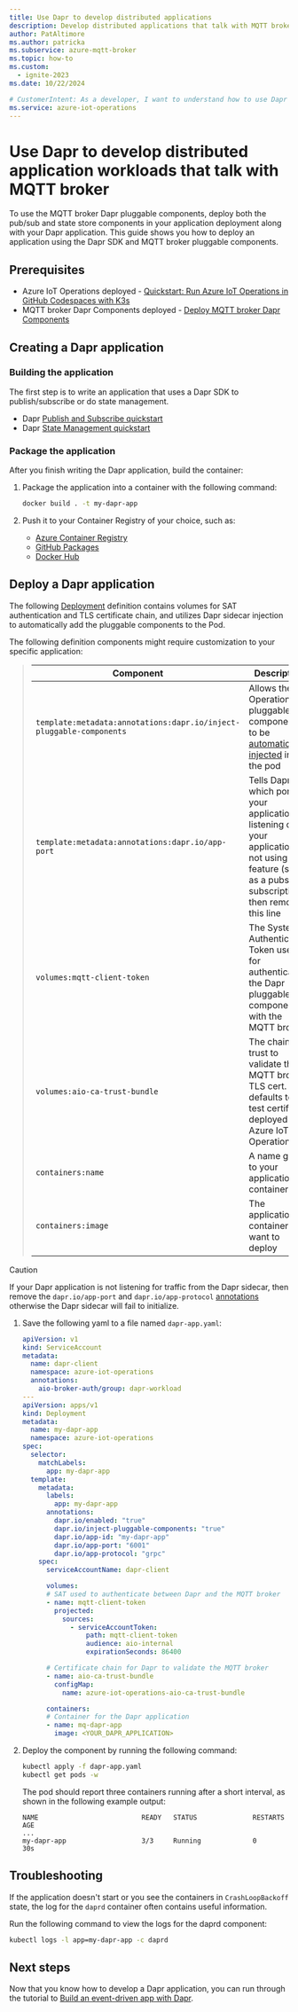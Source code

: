 ```yaml
---
title: Use Dapr to develop distributed applications
description: Develop distributed applications that talk with MQTT broker using Dapr.
author: PatAltimore 
ms.author: patricka 
ms.subservice: azure-mqtt-broker
ms.topic: how-to
ms.custom:
  - ignite-2023
ms.date: 10/22/2024

# CustomerIntent: As a developer, I want to understand how to use Dapr to develop distributed apps that talk with MQTT broker.
ms.service: azure-iot-operations
---
```


# Use Dapr to develop distributed application workloads that talk with MQTT broker

To use the MQTT broker Dapr pluggable components, deploy both the pub/sub and state store components in your application deployment along with your Dapr application. This guide shows you how to deploy an application using the Dapr SDK and MQTT broker pluggable components.

## Prerequisites

* Azure IoT Operations deployed - [Quickstart: Run Azure IoT Operations in GitHub Codespaces with K3s](../get-started-end-to-end-sample/quickstart-deploy.md)
* MQTT broker Dapr Components deployed - [Deploy MQTT broker Dapr Components](./howto-deploy-dapr.md)

## Creating a Dapr application

### Building the application

The first step is to write an application that uses a Dapr SDK to publish/subscribe or do state management. 

* Dapr [Publish and Subscribe quickstart](https://docs.dapr.io/getting-started/quickstarts/pubsub-quickstart/)
* Dapr [State Management quickstart](https://docs.dapr.io/getting-started/quickstarts/statemanagement-quickstart/)

### Package the application

After you finish writing the Dapr application, build the container:

1. Package the application into a container with the following command:

    ```bash
    docker build . -t my-dapr-app
    ```

1. Push it to your Container Registry of your choice, such as:

    * [Azure Container Registry](/azure/container-registry/)
    * [GitHub Packages](https://github.com/features/packages)
    * [Docker Hub](https://docs.docker.com/docker-hub/)

## Deploy a Dapr application

The following [Deployment](https://kubernetes.io/docs/concepts/workloads/controllers/deployment/) definition contains volumes for SAT authentication and TLS certificate chain, and utilizes Dapr sidecar injection to automatically add the pluggable components to the Pod.

The following definition components might require customization to your specific application:

> | Component | Description |
> |-|-|
> | `template:metadata:annotations:dapr.io/inject-pluggable-components` | Allows the IoT Operations pluggable components to be [automatically injected](https://docs.dapr.io/operations/components/pluggable-components-registration/) into the pod |
> | `template:metadata:annotations:dapr.io/app-port` | Tells Dapr which port your application is listening on. If your application us not using this feature (such as a pubsub subscription), then remove this line |
> | `volumes:mqtt-client-token` | The System Authentication Token used for authenticating the Dapr pluggable components with the MQTT broker |
> | `volumes:aio-ca-trust-bundle` | The chain of trust to validate the MQTT broker TLS cert. This defaults to the test certificate deployed with Azure IoT Operations |
> | `containers:name` | A name given to your application container |
> | `containers:image` | The application container you want to deploy |

> [!CAUTION]
> If your Dapr application is not listening for traffic from the Dapr sidecar, then remove the `dapr.io/app-port` and `dapr.io/app-protocol` [annotations](https://docs.dapr.io/reference/arguments-annotations-overview/) otherwise the Dapr sidecar will fail to initialize.

1. Save the following yaml to a file named `dapr-app.yaml`:

    ```yml
    apiVersion: v1
    kind: ServiceAccount
    metadata:
      name: dapr-client
      namespace: azure-iot-operations
      annotations:
        aio-broker-auth/group: dapr-workload
    ---
    apiVersion: apps/v1
    kind: Deployment
    metadata:
      name: my-dapr-app
      namespace: azure-iot-operations
    spec:
      selector:
        matchLabels:
          app: my-dapr-app
      template:
        metadata:
          labels:
            app: my-dapr-app
          annotations:
            dapr.io/enabled: "true"
            dapr.io/inject-pluggable-components: "true"
            dapr.io/app-id: "my-dapr-app"
            dapr.io/app-port: "6001"
            dapr.io/app-protocol: "grpc"
        spec:
          serviceAccountName: dapr-client

          volumes:
          # SAT used to authenticate between Dapr and the MQTT broker
          - name: mqtt-client-token
            projected:
              sources:
                - serviceAccountToken:
                    path: mqtt-client-token
                    audience: aio-internal
                    expirationSeconds: 86400

          # Certificate chain for Dapr to validate the MQTT broker
          - name: aio-ca-trust-bundle
            configMap:
              name: azure-iot-operations-aio-ca-trust-bundle

          containers:
          # Container for the Dapr application 
          - name: mq-dapr-app
            image: <YOUR_DAPR_APPLICATION>
    ```

2. Deploy the component by running the following command:

    ```bash
    kubectl apply -f dapr-app.yaml
    kubectl get pods -w
    ```

    The pod should report three containers running after a short interval, as shown in the following example output:

    ```output
    NAME                          READY   STATUS              RESTARTS   AGE
    ...
    my-dapr-app                   3/3     Running             0          30s
    ```

## Troubleshooting

If the application doesn't start or you see the containers in `CrashLoopBackoff` state, the log for the `daprd` container often contains useful information.

Run the following command to view the logs for the daprd component:

```bash
kubectl logs -l app=my-dapr-app -c daprd
```

## Next steps

Now that you know how to develop a Dapr application, you can run through the tutorial to [Build an event-driven app with Dapr](tutorial-event-driven-with-dapr.md).
